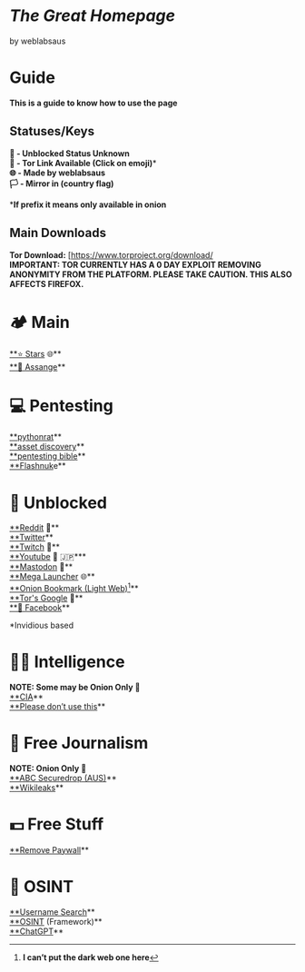 # ***The Great Homepage***
by weblabsaus


# **Guide**

**This is a guide to know how to use the page**

## **Statuses/Keys**

**🫤 - Unblocked Status Unknown**  
**🧅 - Tor Link Available (Click on emoji)***  
**🌐 - Made by weblabsaus**  
**🏳️ - Mirror in (country flag)**

***If prefix it means only available in onion**

## 

## **Main Downloads**

**Tor Download:** [https://www.torproject.org/download/  
**IMPORTANT: TOR CURRENTLY HAS A 0 DAY EXPLOIT REMOVING ANONYMITY FROM THE PLATFORM. PLEASE TAKE CAUTION. THIS ALSO AFFECTS FIREFOX.** 


# **🏕️ Main**

[**⭐ Stars](https://github.com/weblabsaus?tab=stars) 🌐**  
[**🪬 Assange](https://wikileaks.org/)**

# **💻 Pentesting**

[**pythonrat](https://github.com/safesploit/PythonRAT)**  
[**asset discovery](https://github.com/hakluke/hakrawler)**  
[**pentesting bible](https://github.com/blaCCkHatHacEEkr/PENTESTING-BIBLE)**  
[**Flashnuk](https://github.com/flashnuke)e**

# **🚫 Unblocked**

[**Reddit](https://redlib.ducks.party) 🧅**   
[**Twitter](https://xcancel.com/)**  
[**Twitch](https://www.multitwitch.tv/) 🫤**  
[**Youtube](https://inv.nadeko.net/feed/popular) 🧅 🇯🇵***  
[**Mastodon](https://elk.zone/m.webtoo.ls/public/local) 🫤**  
[**Mega Launcher](https://weblabsaus.github.io/Mega-Launcher/) 🌐**  
[**Onion Bookmark (Light Web)](https://en.wikipedia.org/wiki/List_of_Tor_onion_services)[^1]**  
[**Tor's Google](https://ahmia.fi/) 🧅**  
[**🧅 Facebook](https://www.facebookwkhpilnemxj7asaniu7vnjjbiltxjqhye3mhbshg7kx5tfyd.onion/)**

*Invidious based

# **🕵️‍♂️ Intelligence**

**NOTE: Some may be Onion Only 🧅**  
[**CIA](http://ciadotgov4sjwlzihbbgxnqg3xiyrg7so2r2o3lt5wz5ypk4sxyjstad.onion)**  
[**Please don’t use this](http://svrgovru24yd42e6mmrnohzs37hb35yqeulvmvkc76e3drb75gs4qrid.onion)**

# **🦅 Free Journalism**

**NOTE: Onion Only 🧅**  
[**ABC Securedrop (AUS)](http://abc.au.securedrop.tor.onion)**  
[**Wikileaks](http://suw74isz7wqzpmgu.onion/)**

# **💵 Free Stuff**

[**Remove Paywall](https://www.removepaywall.com/)**

# **🔎 OSINT**

[**Username Search](https://whatsmyname.app/#)**  
[**OSINT](https://osintframework.com/) (Framework)**  
[**ChatGPT](https://www.youtube.com/watch?v=sa4sC_HrYYw)**

[^1]: **I can’t put the dark web one here**
